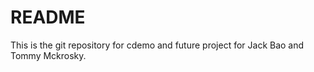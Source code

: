 # README 

This is the git repository for cdemo and future project for Jack Bao and Tommy Mckrosky.

